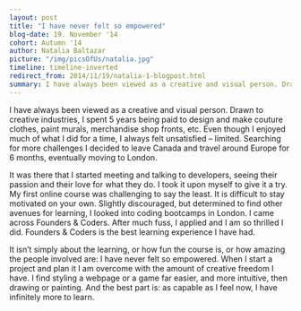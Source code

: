 ```yaml
---
layout: post
title: "I have never felt so empowered"
blog-date: 19. November '14
cohort: Autumn '14
author: Natalia Baltazar
picture: "/img/picsOfUs/natalia.jpg"
timeline: timeline-inverted
redirect_from: 2014/11/19/natalia-1-blogpost.html
summary: I have always been viewed as a creative and visual person. Drawn to creative industries, I spent 5 years being paid to design and make couture clothes, paint murals, merchandise shop fronts, etc. Even though I enjoyed much of what I did for a time, I always felt unsatisfied – limited. Searching for more challenges I decided to leave Canada and travel around Europe for 6 months, eventually moving to London...
---
```


I have always been viewed as a creative and visual person. Drawn to creative industries, I spent 5 years being paid to design and make couture clothes, paint murals, merchandise shop fronts, etc. Even though I enjoyed much of what I did for a time, I always felt unsatisfied – limited. Searching for more challenges I decided to leave Canada and travel around Europe for 6 months, eventually moving to London. 

It was there that I started meeting and talking to developers, seeing their passion and their love for what they do. I took it upon myself to give it a try. My first online course was challenging to say the least. It is difficult to stay motivated on your own. Slightly discouraged, but determined to find other avenues for learning, I looked into coding bootcamps in London. I came across Founders & Coders. After much fuss, I applied and I am so thrilled I did. Founders & Coders is the best learning experience I have had. 
 
It isn’t simply about the learning, or how fun the course is, or how amazing the people involved are: I have never felt so empowered. When I start a project and plan it I am overcome with the amount of creative freedom I have. I  find styling a webpage or a game far easier, and more intuitive, then drawing or painting. And the best part is: as capable as I feel now, I have infinitely more to learn. 
